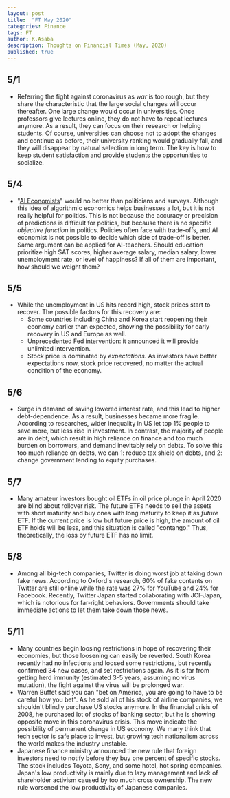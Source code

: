 ```yaml
---
layout: post
title:  "FT May 2020"
categories: Finance
tags: FT
author: K.Asaba
description: Thoughts on Financial Times (May, 2020)
published: true
---
```


## 5/1
- Referring the fight against coronavirus as *war* is too rough, but they share the characteristic that the large social changes will occur thereafter. One large change would occur in universities. Once professors give lectures online, they do not have to repeat lectures anymore. As a result, they can focus on their research or helping students. Of course, universities can choose not to adopt the changes and continue as before, their university ranking would gradually fall, and they will disappear by natural selection in long term. The key is how to keep student satisfaction and provide students the opportunities to socialize.

## 5/4
- "[AI Economists](https://on.ft.com/3fjWign)" would no better than politicians and surveys. Although this idea of algorithmic economics helps businesses a lot, but it is not really helpful for politics. This is not because the accuracy or precision of predictions is difficult for politics, but because there is no specific *objective function* in politics. Policies often face with trade-offs, and AI economist is not possible to decide which side of trade-off is better. Same argument can be applied for AI-teachers. Should education prioritize high SAT scores, higher average salary, median salary, lower unemployment rate, or level of happiness? If all of them are important, how should we weight them?

## 5/5
- While the unemployment in US hits record high, stock prices start to recover. The possible factors for this recovery are:
    - Some countries including China and Korea start reopening their economy earlier than expected, showing the possibility for early recovery in US and Europe as well.
    - Unprecedented Fed intervention: it announced it will provide unlimited intervention.
    - Stock price is dominated by *expectations*. As investors have better expectations now, stock price recovered, no matter the actual condition of the economy.

## 5/6
- Surge in demand of saving lowered interest rate, and this lead to higher debt-dependence. As a result, businesses became more fragile. According to researches, wider inequality in US let top 1% people to save more, but less rise in investment. In contrast, the majority of people are in debt, which result in high reliance on finance and too much burden on borrowers, and demand inevitably rely on debts. To solve this too much reliance on debts, we can 1: reduce tax shield on debts, and 2: change government lending to equity purchases.


## 5/7
- Many amateur investors bought oil ETFs in oil price plunge in April 2020 are blind about rollover risk. The future ETFs needs to sell the assets with short maturity and buy ones with long maturity to keep it as *future* ETF. If the current price is low but future price is high, the amount of oil ETF holds will be less, and this situation is called "contango." Thus, theoretically, the loss by future ETF has no limit.

## 5/8
- Among all big-tech companies, Twitter is doing worst job at taking down fake news. According to Oxford's research, 60% of fake contents on Twitter are still online while the rate was 27% for YouTube and 24% for Facebook. Recently, Twitter Japan started collaborating with JCI-Japan, which is notorious for far-right behaviors. Governments should take immediate actions to let them take down those news.

## 5/11
- Many countries begin loosing restrictions in hope of recovering their economies, but those loosening can easily be reverted. South Korea recently had no infections and loosed some restrictions, but recently confirmed 34 new cases, and set restrictions again. As it is far from getting herd immunity (estimated 3-5 years, assuming no virus mutation), the fight against the virus will be prolonged war.
- Warren Buffet said you can "bet on America, you are going to have to be careful how you bet". As he sold all of his stock of airline companies, we shouldn't blindly purchase US stocks anymore. In the financial crisis of 2008, he purchased lot of stocks of banking sector, but he is showing opposite move in this coronavirus crisis. This move indicate the possibility of permanent change in US economy. We many think that tech sector is safe place to invest, but growing tech nationalism across the world makes the industry unstable.
- Japanese finance ministry announced the new rule that foreign investors need to notify before they buy one percent of specific stocks. The stock includes Toyota, Sony, and some hotel, hot spring companies. Japan's low productivity is mainly due to lazy management and lack of shareholder activism caused by too much cross ownership. The new rule worsened the low productivity of Japanese companies.
